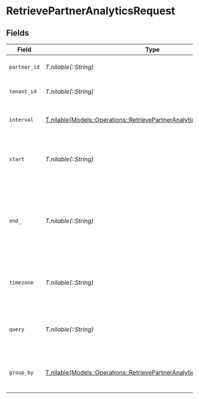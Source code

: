 # RetrievePartnerAnalyticsRequest


## Fields

| Field                                                                                                                                                              | Type                                                                                                                                                               | Required                                                                                                                                                           | Description                                                                                                                                                        | Example                                                                                                                                                            |
| ------------------------------------------------------------------------------------------------------------------------------------------------------------------ | ------------------------------------------------------------------------------------------------------------------------------------------------------------------ | ------------------------------------------------------------------------------------------------------------------------------------------------------------------ | ------------------------------------------------------------------------------------------------------------------------------------------------------------------ | ------------------------------------------------------------------------------------------------------------------------------------------------------------------ |
| `partner_id`                                                                                                                                                       | *T.nilable(::String)*                                                                                                                                              | :heavy_minus_sign:                                                                                                                                                 | The ID of the partner to retrieve analytics for.                                                                                                                   |                                                                                                                                                                    |
| `tenant_id`                                                                                                                                                        | *T.nilable(::String)*                                                                                                                                              | :heavy_minus_sign:                                                                                                                                                 | The ID of the tenant that created the link inside your system.                                                                                                     |                                                                                                                                                                    |
| `interval`                                                                                                                                                         | [T.nilable(Models::Operations::RetrievePartnerAnalyticsQueryParamInterval)](../../models/operations/retrievepartneranalyticsqueryparaminterval.md)                 | :heavy_minus_sign:                                                                                                                                                 | The interval to retrieve analytics for. If undefined, defaults to 24h.                                                                                             |                                                                                                                                                                    |
| `start`                                                                                                                                                            | *T.nilable(::String)*                                                                                                                                              | :heavy_minus_sign:                                                                                                                                                 | The start date and time when to retrieve analytics from. If set, takes precedence over `interval`.                                                                 |                                                                                                                                                                    |
| `end_`                                                                                                                                                             | *T.nilable(::String)*                                                                                                                                              | :heavy_minus_sign:                                                                                                                                                 | The end date and time when to retrieve analytics from. If not provided, defaults to the current date. If set along with `start`, takes precedence over `interval`. |                                                                                                                                                                    |
| `timezone`                                                                                                                                                         | *T.nilable(::String)*                                                                                                                                              | :heavy_minus_sign:                                                                                                                                                 | The IANA time zone code for aligning timeseries granularity (e.g. America/New_York). Defaults to UTC.                                                              | America/New_York                                                                                                                                                   |
| `query`                                                                                                                                                            | *T.nilable(::String)*                                                                                                                                              | :heavy_minus_sign:                                                                                                                                                 | Search the events by a custom metadata value. Only available for lead and sale events.                                                                             | metadata['key']:'value'                                                                                                                                            |
| `group_by`                                                                                                                                                         | [T.nilable(Models::Operations::RetrievePartnerAnalyticsQueryParamGroupBy)](../../models/operations/retrievepartneranalyticsqueryparamgroupby.md)                   | :heavy_minus_sign:                                                                                                                                                 | The parameter to group the analytics data points by. Defaults to `count` if undefined.                                                                             |                                                                                                                                                                    |